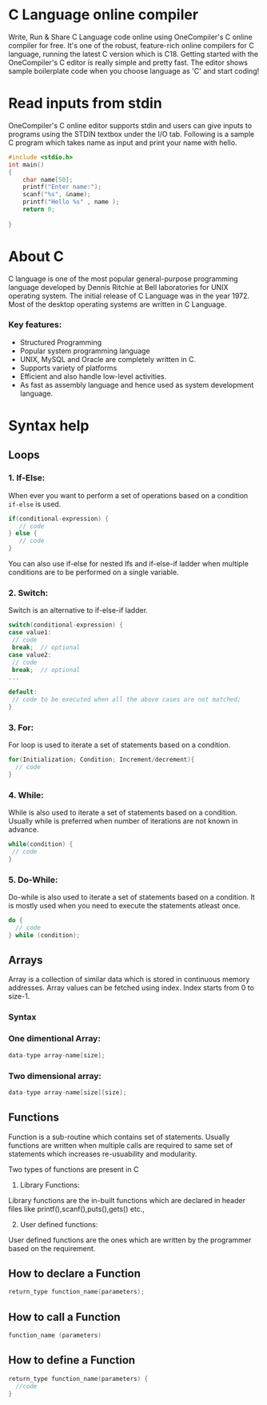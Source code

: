 # C Language online compiler
Write, Run & Share C Language code online using OneCompiler's C online compiler for free. It's one of the robust, feature-rich online compilers for C language, running the latest C version which is C18. Getting started with the OneCompiler's C editor is really simple and pretty fast. The editor shows sample boilerplate code when you choose language as 'C' and start coding!

# Read inputs from stdin
OneCompiler's C online editor supports stdin and users can give inputs to programs using the STDIN textbox under the I/O tab. Following is a sample C program which takes name as input and print your name with hello.

```c
#include <stdio.h>
int main()
{
    char name[50];
    printf("Enter name:");
    scanf("%s", &name);
    printf("Hello %s" , name );
    return 0;
    
}
```

# About C

C language is one of the most popular general-purpose programming language developed by Dennis Ritchie at Bell laboratories for UNIX operating system. The initial release of C Language was in the year 1972. Most of the desktop operating systems are written in C Language. 

### Key features:

* Structured Programming
* Popular system programming language
* UNIX, MySQL and Oracle are completely written in C.
* Supports variety of platforms
* Efficient and also handle low-level activities.
* As fast as assembly language and hence used as system development language.

# Syntax help

## Loops

### 1. If-Else:

When ever you want to perform a set of operations based on a condition `if-else` is used.

```c
if(conditional-expression) {
   // code
} else {
   // code
}
```

You can also use if-else for nested Ifs and if-else-if ladder when multiple conditions are to be performed on a single variable.

### 2. Switch:

Switch is an alternative to if-else-if ladder.

```c
switch(conditional-expression) {    
case value1:    
 // code    
 break;  // optional  
case value2:    
 // code    
 break;  // optional  
...    
    
default:     
 // code to be executed when all the above cases are not matched;    
} 
```
### 3. For:

For loop is used to iterate a set of statements based on a condition.

```c
for(Initialization; Condition; Increment/decrement){  
  // code  
} 
```
### 4. While:

While is also used to iterate a set of statements based on a condition. Usually while is preferred when number of iterations are not known in advance.

```c
while(condition) {  
 // code 
}  
```
### 5. Do-While:
Do-while is also used to iterate a set of statements based on a condition. It is mostly used when you need to execute the statements atleast once.

```c
do {
  // code 
} while (condition); 
```

## Arrays

Array is a collection of similar data which is stored in continuous memory addresses. Array values can be fetched using index.  Index starts from 0 to size-1.

### Syntax

### One dimentional Array:

```c
data-type array-name[size];
```

### Two dimensional array:
```c
data-type array-name[size][size];
```
## Functions

Function is a sub-routine which contains set of statements. Usually functions are written when multiple calls are required to same set of statements which increases re-usuability and modularity.

Two types of functions are present in C

1. Library Functions:

Library functions are the in-built functions which are declared in header files like printf(),scanf(),puts(),gets() etc.,

2. User defined functions:

User defined functions are the ones which are written by the programmer based on the requirement.

## How to declare a Function

```c
return_type function_name(parameters);
```

## How to call a Function

```c
function_name (parameters)
```
## How to define a Function

```c
return_type function_name(parameters) {  
  //code
}
```